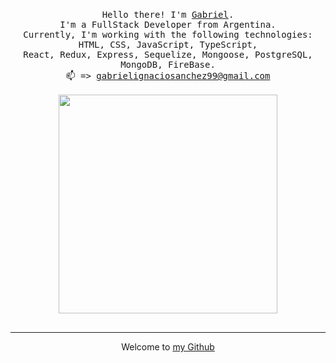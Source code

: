 <p align="center">
  <br>
  <samp>Hello there!
    I'm <a href="https://www.linkedin.com/in/gabrielsanchez99/">Gabriel</a>.<samp>
  <br>
    I'm a FullStack Developer from Argentina.
  <br>
    Currently, I'm working with the following technologies: HTML, CSS, JavaScript, TypeScript,
    <br>
    React, Redux, Express, Sequelize, Mongoose, PostgreSQL, MongoDB, FireBase.
    <br>
    📫 => <a href="mailto:gabrielignaciosanchez99@gmail.com">gabrielignaciosanchez99@gmail.com</a>
  <br>
  <br>
  <img src="https://64.media.tumblr.com/2d0af9c90d1b1107313cc20bda01548a/tumblr_outwxnanpp1u79o2lo1_1280.gifv" width="350" />
  <br>
  <br>

  
  
------------
<p align="center">Welcome to <a href="https://github.com/gabrielwnk">my Github</a></p>
 </p>
